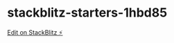 # stackblitz-starters-1hbd85

[Edit on StackBlitz ⚡️](https://stackblitz.com/edit/stackblitz-starters-1hbd85)